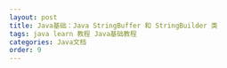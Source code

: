 ```yaml
---
layout: post
title: Java基础：Java StringBuffer 和 StringBuilder 类
tags: java learn 教程 Java基础教程
categories: Java文档
order: 9
---
```

